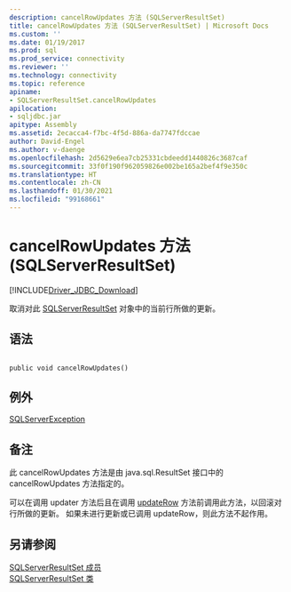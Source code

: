 ```yaml
---
description: cancelRowUpdates 方法 (SQLServerResultSet)
title: cancelRowUpdates 方法 (SQLServerResultSet) | Microsoft Docs
ms.custom: ''
ms.date: 01/19/2017
ms.prod: sql
ms.prod_service: connectivity
ms.reviewer: ''
ms.technology: connectivity
ms.topic: reference
apiname:
- SQLServerResultSet.cancelRowUpdates
apilocation:
- sqljdbc.jar
apitype: Assembly
ms.assetid: 2ecacca4-f7bc-4f5d-886a-da7747fdccae
author: David-Engel
ms.author: v-daenge
ms.openlocfilehash: 2d5629e6ea7cb25331cbdeedd1440826c3687caf
ms.sourcegitcommit: 33f0f190f962059826e002be165a2bef4f9e350c
ms.translationtype: HT
ms.contentlocale: zh-CN
ms.lasthandoff: 01/30/2021
ms.locfileid: "99168661"
---
```

# <a name="cancelrowupdates-method-sqlserverresultset"></a>cancelRowUpdates 方法 (SQLServerResultSet)
[!INCLUDE[Driver_JDBC_Download](../../../includes/driver_jdbc_download.md)]

  取消对此 [SQLServerResultSet](../../../connect/jdbc/reference/sqlserverresultset-class.md) 对象中的当前行所做的更新。  
  
## <a name="syntax"></a>语法  
  
```  
  
public void cancelRowUpdates()  
```  
  
## <a name="exceptions"></a>例外  
 [SQLServerException](../../../connect/jdbc/reference/sqlserverexception-class.md)  
  
## <a name="remarks"></a>备注  
 此 cancelRowUpdates 方法是由 java.sql.ResultSet 接口中的 cancelRowUpdates 方法指定的。  
  
 可以在调用 updater 方法后且在调用 [updateRow](../../../connect/jdbc/reference/updaterow-method-sqlserverresultset.md) 方法前调用此方法，以回滚对行所做的更新。 如果未进行更新或已调用 updateRow，则此方法不起作用。  
  
## <a name="see-also"></a>另请参阅  
 [SQLServerResultSet 成员](../../../connect/jdbc/reference/sqlserverresultset-members.md)   
 [SQLServerResultSet 类](../../../connect/jdbc/reference/sqlserverresultset-class.md)  
  
  
